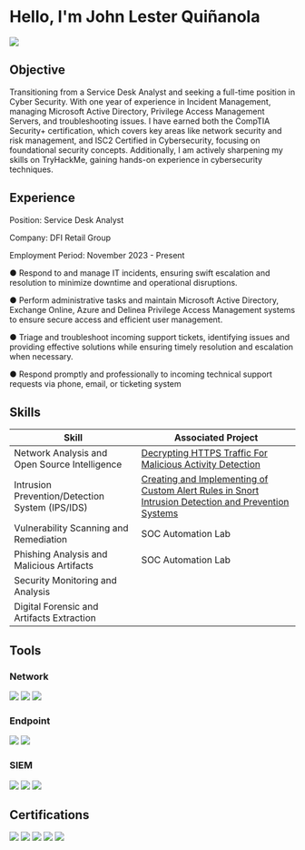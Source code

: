 # Hello, I'm John Lester Quiñanola
<a href="https://linkedin.com"><img src="https://img.shields.io/badge/-LinkedIn-0072b1?&style=for-the-badge&logo=linkedin&logoColor=white" /></a>

## Objective

Transitioning from a Service Desk Analyst and seeking a full-time position in Cyber Security. With one year of experience in Incident Management, managing Microsoft Active Directory, Privilege Access Management Servers, and troubleshooting issues. I have earned both the CompTIA Security+ certification, which covers key areas like network security and risk management, and ISC2 Certified in Cybersecurity, focusing on foundational security concepts. Additionally, I am actively sharpening my skills on TryHackMe, gaining hands-on experience in cybersecurity techniques.

## Experience
Position: Service Desk Analyst

Company: DFI Retail Group

Employment Period: November 2023 - Present



●	Respond to and manage IT incidents, ensuring swift escalation and resolution to minimize downtime and operational disruptions.

●	Perform administrative tasks and maintain Microsoft Active Directory, Exchange Online, Azure and Delinea Privilege Access Management systems to ensure secure access and efficient user management. 

●	Triage and troubleshoot incoming support tickets, identifying issues and providing effective solutions while ensuring timely resolution and escalation when necessary.

●	Respond promptly and professionally to incoming technical support requests via phone, email, or ticketing system



## Skills


| Skill                                         | Associated Project         |
|-----------------------------------------------|----------------------------|
| Network Analysis and Open Source Intelligence         | <a href="https://github.com/johnlesterq1201/Decrypting-HTTPS-Traffic-for-Malicious-Activity-Detection">Decrypting HTTPS Traffic For Malicious Activity Detection </a>|
| Intrusion Prevention/Detection System (IPS/IDS)         | <a href="https://github.com/johnlesterq1201/Creating-and-Implementing-Custom-Alert-Rules-in-Snort-Intrusion-Detection-and-Prevention-Systems">Creating and Implementing of Custom Alert Rules in Snort Intrusion Detection and Prevention Systems </a>|
| Vulnerability Scanning and Remediation      | SOC Automation Lab|
| Phishing Analysis and Malicious Artifacts | SOC Automation Lab|
| Security Monitoring and Analysis | | 
| Digital Forensic and Artifacts Extraction | 

## Tools


### Network
<div>
    <img src="https://img.shields.io/badge/-Wireshark-1679A7?&style=for-the-badge&logo=Wireshark&logoColor=white" />
    <img src="https://img.shields.io/badge/-Snort-D5006D?style=for-the-badge&logo=Snort&logoColor=white" />
    <img src="https://img.shields.io/badge/-Zeek-777BB4?&style=for-the-badge&logo=Zeek&logoColor=white" />
</div>

### Endpoint
<div>
    <img src="https://img.shields.io/badge/-Microsoft_Defender_for_Endpoint-00A4EF?&style=for-the-badge&logo=Microsoft&logoColor=white" />
    <img src="https://img.shields.io/badge/-Velociraptor-4B275F?&style=for-the-badge&logo=Velociraptor&logoColor=white" />
</div>

### SIEM
<div>
    <img src="https://img.shields.io/badge/-Microsoft_Sentinel-0078D4?&style=for-the-badge&logo=Microsoft&logoColor=white" />
    <img src="https://img.shields.io/badge/-Splunk-000000?&style=for-the-badge&logo=Splunk&logoColor=white" />
    <img src="https://img.shields.io/badge/-Elastic-005571?&style=for-the-badge&logo=Elastic&logoColor=white" />
</div>

## Certifications
<div>
<img src="https://img.shields.io/badge/-Security%2B-FF0000?&style=for-the-badge&logo=CompTIA&logoColor=white" />
<img src="https://img.shields.io/badge/-ISC%20%C2%AE%20Certified%20in%20Cybersecurity-4CAF50?style=for-the-badge&logo=ISC2&logoColor=white" />
<img src="https://img.shields.io/badge/-TryHackMe%20SOC%20Level%201-001F3F?style=for-the-badge&logo=TryHackMe&logoColor=white" />
<img src="https://img.shields.io/badge/-Google%20Cybersecurity-FBC02D?style=for-the-badge&logo=Google&logoColor=white" />
<img src="https://img.shields.io/badge/-Google%20IT%20Support-4285F4?style=for-the-badge&logo=Google&logoColor=white" />






</div>


